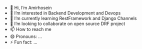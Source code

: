- 👋 Hi, I’m Amirhosein
- 👀 I’m interested in Backend Development and Devops
- 🌱 I’m currently learning RestFramework and Django Channels 
- 💞️ I’m looking to collaborate on open source DRF project
- 📫 How to reach me 
- 😄 Pronouns: ...
- ⚡ Fun fact: ...

<!---
Amir-hash19/Amir-hash19 is a ✨ special ✨ repository because its `README.md` (this file) appears on your GitHub profile.
You can click the Preview link to take a look at your changes.
--->

